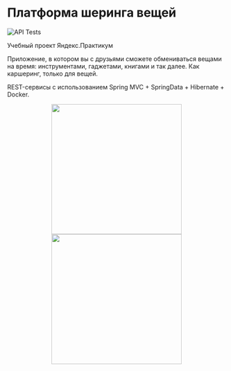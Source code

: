 # Платформа шеринга вещей

![API Tests](https://github.com/NikitPA/java-shareit/actions/workflows/api-tests.yml/badge.svg)

Учебный проект Яндекс.Практикум

Приложение, в котором вы с друзьями сможете обмениваться вещами на время:
инструментами, гаджетами, книгами и так далее. Как каршеринг, только для вещей.

REST-сервисы с использованием Spring MVC + SpringData + Hibernate + Docker.

<p align="center">
       <img src="https://little.kylerconway.com/images/golang-what.gif" width="300"><img src="https://intro.rustbridge.com/img/ferris.gif" width="300">
</p>
